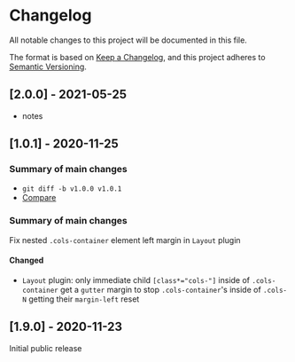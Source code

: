 # Changelog
All notable changes to this project will be documented in this file.

The format is based on [Keep a Changelog](https://keepachangelog.com/en/1.0.0/), and this project adheres to [Semantic Versioning](https://semver.org/spec/v2.0.0.html).

## [2.0.0] - 2021-05-25

* notes

## [1.0.1] - 2020-11-25

### Summary of main changes

* `git diff -b v1.0.0 v1.0.1`
* [Compare](https://code.area17.com/a17/tailwind-plugins/compare/release%2F1.0.0...release%2F1.0.1)

### Summary of main changes

Fix nested `.cols-container` element left margin in `Layout` plugin

#### Changed

* `Layout` plugin: only immediate child `[class*="cols-"]` inside of `.cols-container` get a `gutter` margin to stop `.cols-container`'s inside of `.cols-N` getting their `margin-left` reset


## [1.9.0] - 2020-11-23

Initial public release
